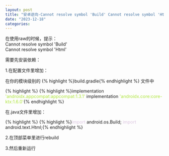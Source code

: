 ```yaml
---
layout: post
title: "安卓逆向-Cannot resolve symbol 'Build' Cannot resolve symbol 'Html'"
date: "2023-12-18"
categories: 
---
```

<p>在使用raw的时候，提示：<br />
Cannot resolve symbol &#39;Build&#39;<br />
Cannot resolve symbol &#39;Html&#39;</p>

<p>需要先安装依赖：</p>

<p>1.在配置文件里增加：</p>

<p>在你的模块级别的 {% highlight %}build.gradle{% endhighlight %} 文件中</p>

{% highlight %}
{% highlight %}implementation <span style="color:#abe338">&#39;androidx.appcompat:appcompat:1.3.1&#39;</span>
implementation <span style="color:#abe338">&#39;androidx.core:core-ktx:1.6.0&#39;</span>{% endhighlight %}

<p>在.java文件里增加：</p>

{% highlight %}
{% highlight %}<span style="color:#dcc6e0">import</span> android.os.Build;
<span style="color:#dcc6e0">import</span> android.text.Html;{% endhighlight %}

<p>2.在顶部菜单里进行rebuild</p>

<p>3.然后重新运行</p>

<p>&nbsp;</p>

